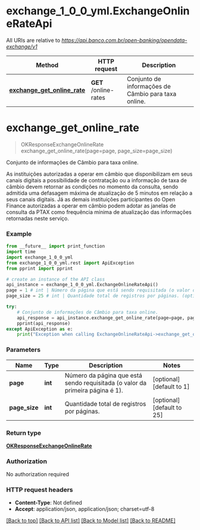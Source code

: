 # exchange_1_0_0_yml.ExchangeOnlineRateApi

All URIs are relative to *https://api.banco.com.br/open-banking/opendata-exchange/v1*

Method | HTTP request | Description
------------- | ------------- | -------------
[**exchange_get_online_rate**](ExchangeOnlineRateApi.md#exchange_get_online_rate) | **GET** /online-rates | Conjunto de informações de Câmbio para taxa online.

# **exchange_get_online_rate**
> OKResponseExchangeOnlineRate exchange_get_online_rate(page=page, page_size=page_size)

Conjunto de informações de Câmbio para taxa online.

As instituições autorizadas a operar em câmbio que disponibilizam em seus canais digitais a possibilidade de contratação ou a informação de taxa de câmbio devem retornar as condições no momento da consulta, sendo admitida uma defasagem máxima de atualização de 5 minutos em relação a seus canais digitais.  Já as demais instituições participantes do Open Finance autorizadas a operar em câmbio podem adotar as janelas de consulta da PTAX como frequência mínima de atualização das informações retornadas neste serviço.

### Example
```python
from __future__ import print_function
import time
import exchange_1_0_0_yml
from exchange_1_0_0_yml.rest import ApiException
from pprint import pprint

# create an instance of the API class
api_instance = exchange_1_0_0_yml.ExchangeOnlineRateApi()
page = 1 # int | Número da página que está sendo requisitada (o valor da primeira página é 1). (optional) (default to 1)
page_size = 25 # int | Quantidade total de registros por páginas. (optional) (default to 25)

try:
    # Conjunto de informações de Câmbio para taxa online.
    api_response = api_instance.exchange_get_online_rate(page=page, page_size=page_size)
    pprint(api_response)
except ApiException as e:
    print("Exception when calling ExchangeOnlineRateApi->exchange_get_online_rate: %s\n" % e)
```

### Parameters

Name | Type | Description  | Notes
------------- | ------------- | ------------- | -------------
 **page** | **int**| Número da página que está sendo requisitada (o valor da primeira página é 1). | [optional] [default to 1]
 **page_size** | **int**| Quantidade total de registros por páginas. | [optional] [default to 25]

### Return type

[**OKResponseExchangeOnlineRate**](OKResponseExchangeOnlineRate.md)

### Authorization

No authorization required

### HTTP request headers

 - **Content-Type**: Not defined
 - **Accept**: application/json, application/json; charset=utf-8

[[Back to top]](#) [[Back to API list]](../README.md#documentation-for-api-endpoints) [[Back to Model list]](../README.md#documentation-for-models) [[Back to README]](../README.md)

